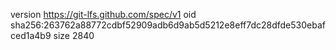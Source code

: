version https://git-lfs.github.com/spec/v1
oid sha256:263762a88772cdbf52909adb6d9ab5d5212e8eff7dc28dfde530ebafced1a4b9
size 2840
